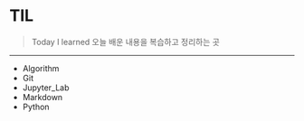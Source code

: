 # TIL

> Today I learned
> 오늘 배운 내용을 복습하고 정리하는 곳

---

- Algorithm
- Git
- Jupyter_Lab
- Markdown
- Python


